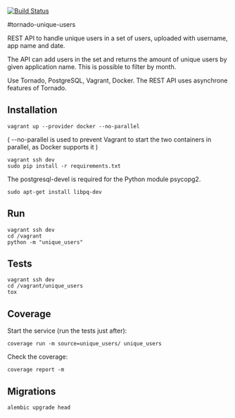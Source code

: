 [![Build Status](https://travis-ci.org/jean553/tornado-unique-users.svg?branch=master)](https://travis-ci.org/jean553/tornado-unique-users)

#tornado-unique-users

REST API to handle unique users in a set of users, uploaded with username, app name and date.

The API can add users in the set and returns the amount of unique users by given application name. This is possible to filter by month.

Use Tornado, PostgreSQL, Vagrant, Docker. The REST API uses asynchrone features of Tornado.

## Installation

```
vagrant up --provider docker --no-parallel
``` 

( --no-parallel is used to prevent Vagrant to start the two containers in parallel, as Docker supports it )

```
vagrant ssh dev
sudo pip install -r requirements.txt
```

The postgresql-devel is required for the Python module psycopg2.

```
sudo apt-get install libpq-dev
```

## Run

```
vagrant ssh dev
cd /vagrant
python -m "unique_users"
```

## Tests

```
vagrant ssh dev
cd /vagrant/unique_users
tox
```

## Coverage

Start the service (run the tests just after):
```
coverage run -m source=unique_users/ unique_users
```

Check the coverage:
```
coverage report -m
```

## Migrations

```
alembic upgrade head
```
